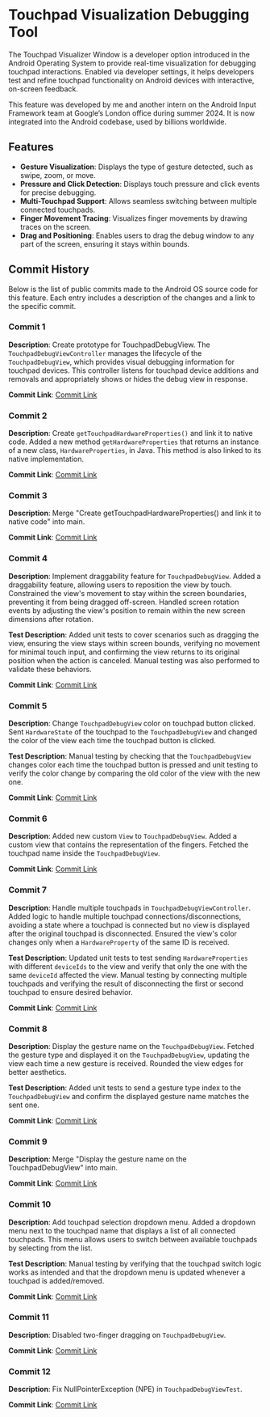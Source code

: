 # Touchpad Visualization Debugging Tool

The Touchpad Visualizer Window is a developer option introduced in the Android Operating System to provide real-time visualization for debugging touchpad interactions. Enabled via developer settings, it helps developers test and refine touchpad functionality on Android devices with interactive, on-screen feedback.

This feature was developed by me and another intern on the Android Input Framework team at Google’s London office during summer 2024. It is now integrated into the Android codebase, used by billions worldwide.

## Features
- **Gesture Visualization**: Displays the type of gesture detected, such as swipe, zoom, or move.
- **Pressure and Click Detection**: Displays touch pressure and click events for precise debugging.
- **Multi-Touchpad Support**: Allows seamless switching between multiple connected touchpads.
- **Finger Movement Tracing**: Visualizes finger movements by drawing traces on the screen.
- **Drag and Positioning**: Enables users to drag the debug window to any part of the screen, ensuring it stays within bounds.

## Commit History
Below is the list of public commits made to the Android OS source code for this feature. Each entry includes a description of the changes and a link to the specific commit.

### Commit 1
**Description**: Create prototype for TouchpadDebugView. The `TouchpadDebugViewController` manages the lifecycle of the `TouchpadDebugView`, which provides visual debugging information for touchpad devices. This controller listens for touchpad device additions and removals and appropriately shows or hides the debug view in response.

**Commit Link**: [Commit Link](https://cs.android.com/android/_/android/platform/frameworks/base/+/ea5a5df8f5e42ab13b3c6cb7991e45f94e5a5567)

### Commit 2
**Description**: Create `getTouchpadHardwareProperties()` and link it to native code. Added a new method `getHardwareProperties` that returns an instance of a new class, `HardwareProperties`, in Java. This method is also linked to its native implementation.

**Commit Link**: [Commit Link](https://cs.android.com/android/_/android/platform/frameworks/base/+/e98ecc5888975d65114071a9c0cd9136d5e9768f)

### Commit 3
**Description**: Merge "Create getTouchpadHardwareProperties() and link it to native code" into main.

**Commit Link**: [Commit Link](https://cs.android.com/android/_/android/platform/frameworks/base/+/f85cdacaf226f884d70985512fa16d47fc449810)

### Commit 4
**Description**: Implement draggability feature for `TouchpadDebugView`. Added a draggability feature, allowing users to reposition the view by touch. Constrained the view's movement to stay within the screen boundaries, preventing it from being dragged off-screen. Handled screen rotation events by adjusting the view's position to remain within the new screen dimensions after rotation.

**Test Description**: Added unit tests to cover scenarios such as dragging the view, ensuring the view stays within screen bounds, verifying no movement for minimal touch input, and confirming the view returns to its original position when the action is canceled. Manual testing was also performed to validate these behaviors.

**Commit Link**: [Commit Link](https://cs.android.com/android/_/android/platform/frameworks/base/+/5b20222bb90fd9730b3b488595628b9561fe1b1e)

### Commit 5
**Description**: Change `TouchpadDebugView` color on touchpad button clicked. Sent `HardwareState` of the touchpad to the `TouchpadDebugView` and changed the color of the view each time the touchpad button is clicked.

**Test Description**: Manual testing by checking that the `TouchpadDebugView` changes color each time the touchpad button is pressed and unit testing to verify the color change by comparing the old color of the view with the new one.

**Commit Link**: [Commit Link](https://cs.android.com/android/_/android/platform/frameworks/base/+/3ed2996cf30c37172521eeafa26ed54c89ef72f5)

### Commit 6
**Description**: Added new custom `View` to `TouchpadDebugView`. Added a custom view that contains the representation of the fingers. Fetched the touchpad name inside the `TouchpadDebugView`.

**Commit Link**: [Commit Link](https://cs.android.com/android/_/android/platform/frameworks/base/+/ce15a76c64813796f128f85fa1360eab025175b3)

### Commit 7
**Description**: Handle multiple touchpads in `TouchpadDebugViewController`. Added logic to handle multiple touchpad connections/disconnections, avoiding a state where a touchpad is connected but no view is displayed after the original touchpad is disconnected. Ensured the view's color changes only when a `HardwareProperty` of the same ID is received.

**Test Description**: Updated unit tests to test sending `HardwareProperties` with different `deviceIds` to the view and verify that only the one with the same `deviceId` affected the view. Manual testing by connecting multiple touchpads and verifying the result of disconnecting the first or second touchpad to ensure desired behavior.

**Commit Link**: [Commit Link](https://cs.android.com/android/_/android/platform/frameworks/base/+/4addccb46f5aa6710da305c86eb1f0ed0fd73cb4)

### Commit 8
**Description**: Display the gesture name on the `TouchpadDebugView`. Fetched the gesture type and displayed it on the `TouchpadDebugView`, updating the view each time a new gesture is received. Rounded the view edges for better aesthetics.

**Test Description**: Added unit tests to send a gesture type index to the `TouchpadDebugView` and confirm the displayed gesture name matches the sent one.

**Commit Link**: [Commit Link](https://cs.android.com/android/_/android/platform/frameworks/base/+/3d1dc8b0c919fc2c6e482082b4485c6d7c6acbe7)

### Commit 9
**Description**: Merge "Display the gesture name on the TouchpadDebugView" into main.

**Commit Link**: [Commit Link](https://cs.android.com/android/_/android/platform/frameworks/base/+/db45101ca742bee581dbfba02b410968e8eaac41)

### Commit 10
**Description**: Add touchpad selection dropdown menu. Added a dropdown menu next to the touchpad name that displays a list of all connected touchpads. This menu allows users to switch between available touchpads by selecting from the list.

**Test Description**: Manual testing by verifying that the touchpad switch logic works as intended and that the dropdown menu is updated whenever a touchpad is added/removed.

**Commit Link**: [Commit Link](https://cs.android.com/android/_/android/platform/frameworks/base/+/3c9b6a96707d25542e038df6e7fd09c45aafa5ba)

### Commit 11
**Description**: Disabled two-finger dragging on `TouchpadDebugView`.

**Commit Link**: [Commit Link](https://cs.android.com/android/_/android/platform/frameworks/base/+/841b68bbf14452c46cf82a066a51bdd5545af2a0)

### Commit 12
**Description**: Fix NullPointerException (NPE) in `TouchpadDebugViewTest`.

**Commit Link**: [Commit Link](https://cs.android.com/android/_/android/platform/frameworks/base/+/971e2ad244de47424891e19339cb34e0ac51d586)


